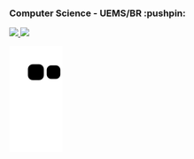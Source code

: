 <h3>Computer Science - UEMS/BR :pushpin:</h3>

 <div>
  <a href="https://github.com/lolincoln">
  <img height="180em" src="https://github-readme-stats.vercel.app/api?username=lolincoln&show_icons=true&theme=midnight-purple&include_all_commits=true&count_private=true"/>
  <img height="180em" src="https://github-readme-stats.vercel.app/api/top-langs/?username=lolincoln&layout=compact&langs_count=16&theme=midnight-purple"/>
<div>
 


  ![Snake animation](https://github.com/rafaballerini/rafaballerini/blob/output/github-contribution-grid-snake.svg)
